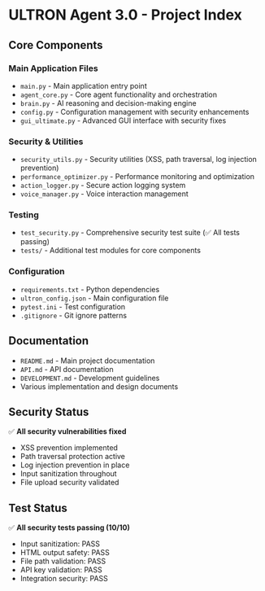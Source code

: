 # ULTRON Agent 3.0 - Project Index

## Core Components

### Main Application Files
- `main.py` - Main application entry point
- `agent_core.py` - Core agent functionality and orchestration
- `brain.py` - AI reasoning and decision-making engine
- `config.py` - Configuration management with security enhancements
- `gui_ultimate.py` - Advanced GUI interface with security fixes

### Security & Utilities
- `security_utils.py` - Security utilities (XSS, path traversal, log injection prevention)
- `performance_optimizer.py` - Performance monitoring and optimization
- `action_logger.py` - Secure action logging system
- `voice_manager.py` - Voice interaction management

### Testing
- `test_security.py` - Comprehensive security test suite (✅ All tests passing)
- `tests/` - Additional test modules for core components

### Configuration
- `requirements.txt` - Python dependencies
- `ultron_config.json` - Main configuration file
- `pytest.ini` - Test configuration
- `.gitignore` - Git ignore patterns

## Documentation
- `README.md` - Main project documentation
- `API.md` - API documentation
- `DEVELOPMENT.md` - Development guidelines
- Various implementation and design documents

## Security Status
✅ **All security vulnerabilities fixed**
- XSS prevention implemented
- Path traversal protection active
- Log injection prevention in place
- Input sanitization throughout
- File upload security validated

## Test Status
✅ **All security tests passing (10/10)**
- Input sanitization: PASS
- HTML output safety: PASS
- File path validation: PASS
- API key validation: PASS
- Integration security: PASS